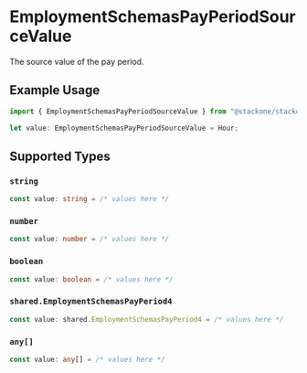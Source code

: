 # EmploymentSchemasPayPeriodSourceValue

The source value of the pay period.

## Example Usage

```typescript
import { EmploymentSchemasPayPeriodSourceValue } from "@stackone/stackone-client-ts/sdk/models/shared";

let value: EmploymentSchemasPayPeriodSourceValue = Hour;
```

## Supported Types

### `string`

```typescript
const value: string = /* values here */
```

### `number`

```typescript
const value: number = /* values here */
```

### `boolean`

```typescript
const value: boolean = /* values here */
```

### `shared.EmploymentSchemasPayPeriod4`

```typescript
const value: shared.EmploymentSchemasPayPeriod4 = /* values here */
```

### `any[]`

```typescript
const value: any[] = /* values here */
```

